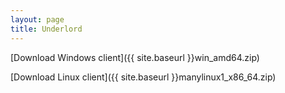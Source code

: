 ```yaml
---
layout: page
title: Underlord
---
```


[Download Windows client]({{ site.baseurl }}win_amd64.zip)

[Download Linux client]({{ site.baseurl }}manylinux1_x86_64.zip)
